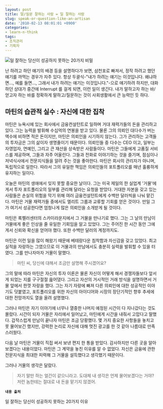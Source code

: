 ```yaml
---
layout: post
title: 말/질문 잘하는 사람 = 일 잘하는 사람
slug: speak-or-question-like-an-artisan
date: '2010-02-13 08:01:01 +0900'
categories:
- learn-n-think
tags:
- 조직관리
- 기획자
---
```


![일 잘하는 당신이 성공하지 못하는 20가지 비밀](http://image.kyobobook.co.kr/images/book/large/581/l9788901077581.jpg)

난 하려고 하던 얘기의 배경 등을 설명하다가 보면, 삼천포로 빠져서, 정작 하려고 했던 얘기를 까먹는 경우가 자주 있다. 항상 두괄식-"내가 하려는 얘기는 이것입니다. 왜냐하면..., 예를 들면..., 그래서 내가 하려는 얘기는 이것입니다."-으로 얘기하려 하지만, 대화하던 상대가 중간에 Interrupt 를 걸게 되면, 이런 일이 생긴다. 내가 말하고자 하는 바/얻고자 하는 바를 정확하게 말하고/질문하는 것이 사회생활에서 큰 능력인 듯 하다.

<!--more-->

## 마틴의 습관적 실수 : 자신에 대한 집착

마틴은 뉴욕시에 있는 회사에서 금융컨설턴트로 일하며 거대 재력가들의 돈을 관리하고 있다. 그는 능력을 발휘해 수십억의 연봉을 받고 있다. 물론 그의 의뢰인 대다수가 버는 액수에 비하면 적은 돈이지만, 마틴은 의뢰인을 시기하지 않는다. 그가 관리하는 고객들의 투자금은 그의 삶이자 생명줄이기 때문이다. 의뢰인들 중 다수는 CEO 이고, 일부는 자영업자, 연예인, 그리고 큰 재산을 상속받은 사람들이다. 마틴은 그들에게 고품질 서비스를 제공하며, 그들과 자주 어울린다. 그들과 전화로 이야기하는 것을 즐기며, 점심이나 저녁식사에서 전문지식들을 알려 주는 것을 좋아한다. 마틴은 회사의 관리자가 아니며, 독립적으로 일한다. 따라서 그의 유일한 책임은 의뢰인들의 포트폴리오를 매년 훌륭하게 유지하는 일이다.

오늘은 마틴의 생애에서 잊지 못할 중요한 날이다. 그는 미국 제일의 한 실업계 '거물'에게서 투자 포트폴리오의 일부를 관리해 달라는 요청을 받았다. 거대한 자본을 갖고 있는 사람들은 손실의 위험을 막기 위해 여러 금융컨설턴트에게 수백만 달러씩을 나눠 맡긴다. 마틴은 거물 재력가들 중에서도 엘리트 그룹과 교류할 기회를 얻은 것이다. 만일 그가 여기서 성공한다면 엄청나게 많은 의뢰인을 소개받게 될 것이다.

마틴은 록펠러센터의 스카이라운지에서 그 거물을 만나기로 했다. 그는 그 날의 만남이 거물에게 좋은 인상을 줄 유일한 기회임을 알고 있었다. 그는 주어진 한 시간 동안 그에게서 신뢰와 확신을 얻어야 했다. 또한 수백만 달러의 계정까지도.

마틴은 이런 일을 많이 해왔기 때문에 베테랑다운 침착함과 자신감을 갖고 있었다. 최고 실적을 자랑하는 그였으므로 이 거물과의 만남에서도 충분히 실력을 발휘할 수 있을 터였다. 그를 만나자마자 거물이 말했다.

> 마틴 씨, 당신에 대해서 조금만 설명해 주시겠어요?

그의 말에 따라 마틴은 자신의 투자 이론은 물론 자신이 어떻게 해서 경쟁자들보다 앞서게 되었는 지를 구구절절 읊어댔다. 그리고 자산의 거시적인 거래 방식을 설명하면서 거물 앞에서 한껏 자랑을 했다. 그는 자기 자랑에 빠져 다른 의뢰인에 대한 성공적인 이야기도 덧붙였고, 포트폴리오를 위한 자신의 아이디어와 시장의 장단기적인 향후 추세에 대한 전망까지도 열을 올려 설명했다.

그러나 마틴은 자기 이야기에 너무나 열중한 나머지 예정된 시간이 다 지나갔다는 것도 몰랐다. 시간이 되자 거물은 자리에서 일어났고, 마틴에게 시간을 내줘서 고맙다고 말했다. 갑작스럽게 만남이 끝나자 마틴은 조금 당황했다. 몇 가지 중요한 사항들을 놓치고 못 물어보긴 했지만, 강력한 논리로 자신에 대해 멋진 광고를 한 것 같아 나름대로 만족스러웠다.

다음 날 마틴은 거물이 직접 써서 보낸 편지 한 통을 받았다. 감사하지만 다른 곳을 알아보겠다는 내용이었다. 마틴은 그 계약을 놓친 이유를 알 수 없었다. 자신은 금융에 관한 전문지식을 최대한 피력해 그 거물을 설득했다고 생각했기 때문이다.

그러나 거물의 생각은 달랐다.

> 자기 말만 하는 얼간이 같으니라고. 도대체 내 생각은 언제 물어보겠다는 거야? 저런 놈한테는 절대로 내 돈을 맡기지 않겠어.

**`내용 출처`**

일 잘하는 당신이 성공하지 못하는 20가지 이유
